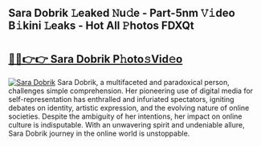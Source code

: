 ## Sara Dobrik 𝙻eaked 𝙽u𝚍e - Part-5nm 𝚅𝚒deo B𝚒kini 𝙻eaks - Hot All 𝙿hotos FDXQt

# <h2><a href="http://ld0n6h.urlbe.top/?page=Sara+Dobrik">🔗🔗👉👉 Sara Dobrik P𝚑oto𝚜Vid𝚎o</a></h2>

[![Sara Dobrik](https://i.imgur.com/eBuTRDB.gif)](http://ld0n6h.urlbe.top/?page=Sara+Dobrik)
Sara Dobrik, a multifaceted and paradoxical person, challenges simple comprehension. Her pioneering use of digital media for self-representation has enthralled and infuriated spectators, igniting debates on identity, artistic expression, and the evolving nature of online societies. Despite the ambiguity of her intentions, her impact on online culture is indisputable. With an unwavering spirit and undeniable allure, Sara Dobrik journey in the online world is unstoppable.
